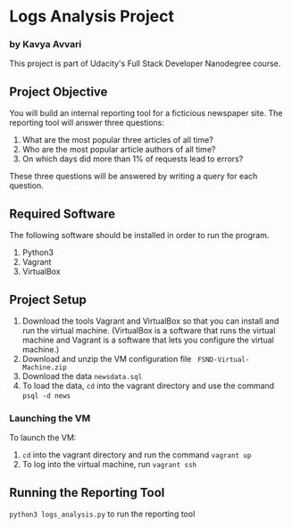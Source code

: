 # Logs Analysis Project

### by Kavya Avvari

This project is part of Udacity's Full Stack Developer Nanodegree course. 

## Project Objective

You will build an internal reporting tool for a ficticious newspaper site. The reporting tool will answer three questions:

1. What are the most popular three articles of all time?
2. Who are the most popular article authors of all time?
3. On which days did more than 1% of requests lead to errors?

These three questions will be answered by writing a query for each question.


## Required Software 

The following software should be installed in order to run the program. 

1. Python3
2. Vagrant 
3. VirtualBox

## Project Setup

1. Download the tools Vagrant and VirtualBox so that you can install and run the virtual machine. (VirtualBox is a software that runs the virtual machine and Vagrant is a software that lets you configure the virtual machine.)
2. Download and unzip the VM configuration file ``` FSND-Virtual-Machine.zip```
2. Download the data ```newsdata.sql```
3. To load the data, ```cd``` into the vagrant directory and use the command ```psql -d news```

### Launching the VM 

To launch the VM:

1. ```cd``` into the vagrant directory and run the command ```vagrant up```
2. To log into the virtual machine, run ```vagrant ssh``` 

## Running the Reporting Tool

```python3 logs_analysis.py``` to run the reporting tool 





